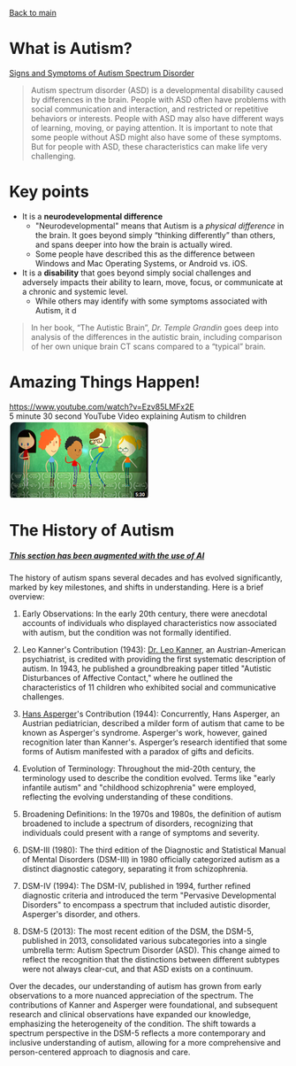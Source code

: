 [Back to main](README.md)

# What is Autism?

[Signs and Symptoms of Autism Spectrum Disorder](https://www.cdc.gov/ncbddd/autism/signs.html#:~:text=Autism%20spectrum%20disorder%20(ASD)%20is,%2C%20moving%2C%20or%20paying%20attention.)

> Autism spectrum disorder (ASD) is a developmental disability caused by differences in the brain. People with ASD often have problems with social communication and interaction, and restricted or repetitive behaviors or interests. People with ASD may also have different ways of learning, moving, or paying attention. It is important to note that some people without ASD might also have some of these symptoms. But for people with ASD, these characteristics can make life very challenging.

# Key points

* It is a **neurodevelopmental difference**
  * "Neurodevelopmental" means that Autism is a _physical difference_ in the brain. It goes beyond simply “thinking differently” than others, and spans deeper into how the brain is actually wired.
  * Some people have described this as the difference between Windows and Mac Operating Systems, or Android vs. iOS.
* It is a **disability** that goes beyond simply social challenges and adversely impacts their ability to learn, move, focus, or communicate at a chronic and systemic level.
  * While others may identify with some symptoms associated with Autism, it d

>  In her book, “The Autistic Brain”, _Dr. Temple Grandin_ goes deep into analysis of the differences in the autistic brain, including comparison of her own unique brain CT scans compared to a “typical” brain.

# Amazing Things Happen!

https://www.youtube.com/watch?v=Ezv85LMFx2E  
5 minute 30 second YouTube Video explaining Autism to children  
![Amazing Things Happen Thumbnail](Images/thumbamazingthings.png)


# The History of Autism

##### [This section has been augmented with the use of AI](AI.md)

The history of autism spans several decades and has evolved significantly, marked by key milestones, and shifts in understanding. Here is a brief overview:

1. Early Observations:
In the early 20th century, there were anecdotal accounts of individuals who displayed characteristics now associated with autism, but the condition was not formally identified.

2. Leo Kanner's Contribution (1943):
[Dr. Leo Kanner](https://en.wikipedia.org/wiki/Leo_Kanner), an Austrian-American psychiatrist, is credited with providing the first systematic description of autism. In 1943, he published a groundbreaking paper titled "Autistic Disturbances of Affective Contact," where he outlined the characteristics of 11 children who exhibited social and communicative challenges.

3. [Hans Asperger](https://en.wikipedia.org/wiki/Hans_Asperger)'s Contribution (1944):
Concurrently, Hans Asperger, an Austrian pediatrician, described a milder form of autism that came to be known as Asperger's syndrome. Asperger's work, however, gained recognition later than Kanner's.
Asperger’s research identified that some forms of Autism manifested with a paradox of gifts and deficits.

4. Evolution of Terminology:
Throughout the mid-20th century, the terminology used to describe the condition evolved. Terms like "early infantile autism" and "childhood schizophrenia" were employed, reflecting the evolving understanding of these conditions.

5. Broadening Definitions:
In the 1970s and 1980s, the definition of autism broadened to include a spectrum of disorders, recognizing that individuals could present with a range of symptoms and severity.

6. DSM-III (1980):
The third edition of the Diagnostic and Statistical Manual of Mental Disorders (DSM-III) in 1980 officially categorized autism as a distinct diagnostic category, separating it from schizophrenia.

7. DSM-IV (1994):
The DSM-IV, published in 1994, further refined diagnostic criteria and introduced the term "Pervasive Developmental Disorders" to encompass a spectrum that included autistic disorder, Asperger's disorder, and others.

8. DSM-5 (2013):
The most recent edition of the DSM, the DSM-5, published in 2013, consolidated various subcategories into a single umbrella term: Autism Spectrum Disorder (ASD). This change aimed to reflect the recognition that the distinctions between different subtypes were not always clear-cut, and that ASD exists on a continuum.

Over the decades, our understanding of autism has grown from early observations to a more nuanced appreciation of the spectrum. The contributions of Kanner and Asperger were foundational, and subsequent research and clinical observations have expanded our knowledge, emphasizing the heterogeneity of the condition. The shift towards a spectrum perspective in the DSM-5 reflects a more contemporary and inclusive understanding of autism, allowing for a more comprehensive and person-centered approach to diagnosis and care.
